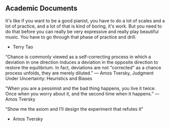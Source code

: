 ## Academic Documents

It's like if you want to be a good pianist,
you have to do a lot of scales and a lot of practice,
and a lot of that is kind of boring, it's work.
But you need to do that before you can really be very expressive and really play beautiful music.
You have to go through that phase of practice and drill.
- Terry Tao

“Chance is commonly viewed as a self-correcting process in which a deviation in one direction induces a deviation in the opposite direction to restore the equilibrium. In fact, deviations are not "corrected" as a chance process unfolds, they are merely diluted.” 
― Amos Tversky, Judgment Under Uncertainty: Heuristics and Biases

“When you are a pessimist and the bad thing happens, you live it twice. Once when you worry about it, and the second time when it happens.” 
― Amos Tversky

“Show me the axiom and I’ll design the experiment that refutes it”
- Amos Tversky
